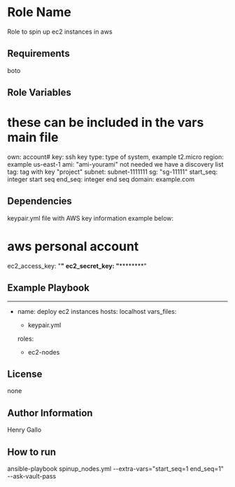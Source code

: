 Role Name
=========

Role to spin up ec2 instances in aws

Requirements
------------
boto

Role Variables
--------------
# these can be included in the vars main file
own: account#
key: ssh key
type: type of system, example t2.micro
region: example us-east-1
ami: "ami-yourami" not needed we have a discovery list
tag: tag with key "project"
subnet: subnet-1111111
sg: "sg-11111"
start_seq: integer start seq
end_seq: integer end seq
domain: example.com

Dependencies
------------
keypair.yml file with AWS key information
example below:
# aws personal account
ec2_access_key: "****************"
ec2_secret_key: "************************"


Example Playbook
----------------
---
- name: deploy ec2 instances
  hosts: localhost
  vars_files:
   - keypair.yml

  roles:
  - ec2-nodes

License
-------
none

Author Information
------------------
Henry Gallo


How to run 
-----------------
ansible-playbook spinup_nodes.yml --extra-vars="start_seq=1 end_seq=1" --ask-vault-pass
